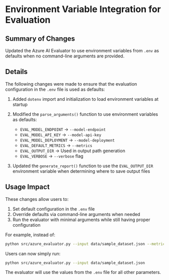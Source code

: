 # Environment Variable Integration for Evaluation

## Summary of Changes
Updated the Azure AI Evaluator to use environment variables from `.env` as defaults when no command-line arguments are provided.

## Details
The following changes were made to ensure that the evaluation configuration in the `.env` file is used as defaults:

1. Added `dotenv` import and initialization to load environment variables at startup
2. Modified the `parse_arguments()` function to use environment variables as defaults:
   - `EVAL_MODEL_ENDPOINT` → `--model-endpoint`
   - `EVAL_MODEL_API_KEY` → `--model-api-key`
   - `EVAL_MODEL_DEPLOYMENT` → `--model-deployment`
   - `EVAL_DEFAULT_METRICS` → `--metrics`
   - `EVAL_OUTPUT_DIR` → Used in output path generation
   - `EVAL_VERBOSE` → `--verbose` flag

3. Updated the `generate_report()` function to use the `EVAL_OUTPUT_DIR` environment variable when determining where to save output files

## Usage Impact
These changes allow users to:
1. Set default configuration in the `.env` file
2. Override defaults via command-line arguments when needed
3. Run the evaluator with minimal arguments while still having proper configuration

For example, instead of:
```bash
python src/azure_evaluator.py --input data/sample_dataset.json --metrics relevance,coherence,fluency --model-endpoint "https://aoai-evaltest.openai.azure.com/" --model-api-key "{key}" --model-deployment "gpt-4o-mini"
```

Users can now simply run:
```bash
python src/azure_evaluator.py --input data/sample_dataset.json
```

The evaluator will use the values from the `.env` file for all other parameters.
